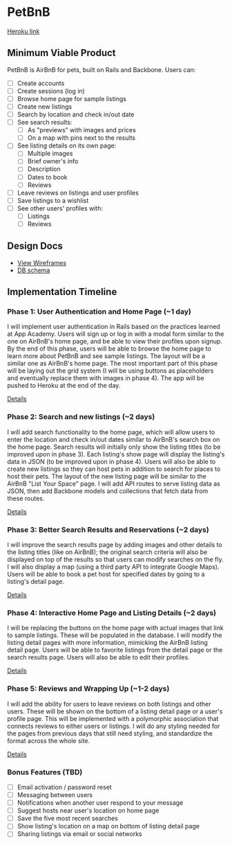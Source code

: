 # PetBnB

[Heroku link][heroku]

[heroku]: http://petbnb.herokuapp.com

## Minimum Viable Product
PetBnB is AirBnB for pets, built on Rails and Backbone. Users can:

<!-- This is a Markdown checklist. Use it to keep track of your progress! -->

- [ ] Create accounts
- [ ] Create sessions (log in)
- [ ] Browse home page for sample listings
- [ ] Create new listings
- [ ] Search by location and check in/out date
- [ ] See search results:
  - [ ] As "previews" with images and prices
  - [ ] On a map with pins next to the results
- [ ] See listing details on its own page:
  - [ ] Multiple images
  - [ ] Brief owner's info
  - [ ] Description
  - [ ] Dates to book
  - [ ] Reviews
- [ ] Leave reviews on listings and user profiles
- [ ] Save listings to a wishlist
- [ ] See other users' profiles with:
  - [ ] Listings
  - [ ] Reviews

## Design Docs
* [View Wireframes][views]
* [DB schema][schema]

[views]: ./docs/views.md
[schema]: ./docs/schema.md

## Implementation Timeline

### Phase 1: User Authentication and Home Page (~1 day)
I will implement user authentication in Rails based on the practices
learned at App Academy. Users will sign up or log in with a modal form
similar to the one on AirBnB's home page, and be able to view their
profiles upon signup.
By the end of this phase, users will be able to browse the home page to
learn more about PetBnB and see sample listings. The layout will be a
similar one as AirBnB's home page. The most important part of this phase
will be laying out the grid system (I will be using buttons as
placeholders and eventually replace them with images in phase 4). The
app will be pushed to Heroku at the end of the day.

[Details][phase-one]

### Phase 2: Search and new listings (~2 days)
I will add search functionality to the home page, which will allow users
to enter the location and check in/out dates similar to AirBnB's search
box on the home page. Search results will initially only show the
listing titles (to be improved upon in phase 3). Each listing's show
page will display the listing's data in JSON (to be improved upon in
phase 4).
Users will also be able to create new listings so they can host pets in
addition to search for places to host their pets. The layout of the new
listing page will be similar to the AirBnB "List Your Space" page. I
will add API routes to serve listing data as JSON, then add Backbone
models and collections that fetch data from these routes.

[Details][phase-two]

### Phase 3: Better Search Results and Reservations (~2 days)
I will improve the search results page by adding images and other
details to the listing titles (like on AirBnB); the original search
criteria will also be displayed on top of the results so that users can
modify searches on the fly. I will also display a map (using a third
party API to integrate Google Maps).
Users will be able to book a pet host for specified dates by going to
a listing's detail page.

[Details][phase-four]

### Phase 4: Interactive Home Page and Listing Details (~2 days)
I will be replacing the buttons on the home page with actual images that
link to sample listings. These will be populated in the database.
I will modify the listing detail pages with more information, mimicking
the AirBnB listing detail page.
Users will be able to favorite listings from the detail page or the
search results page. Users will also be able to edit their profiles.

[Details][phase-four]

### Phase 5: Reviews and Wrapping Up (~1-2 days)
I will add the ability for users to leave reviews on both listings and
other users. These will be shown on the bottom of a listing detail page
or a user's profile page. This will be implemented with a polymorphic
association that connects reviews to either users or listings.
I will do any styling needed for the pages from previous days that still
need styling, and standardize the format across the whole site.


[Details][phase-five]

### Bonus Features (TBD)
- [ ] Email activation / password reset
- [ ] Messaging between users
- [ ] Notifications when another user respond to your message
- [ ] Suggest hosts near user's location on home page
- [ ] Save the five most recent searches
- [ ] Show listing's location on a map on bottom of listing detail page
- [ ] Sharing listings via email or social networks

[phase-one]: ./docs/phases/phase1.md
[phase-two]: ./docs/phases/phase2.md
[phase-three]: ./docs/phases/phase3.md
[phase-four]: ./docs/phases/phase4.md
[phase-five]: ./docs/phases/phase5.md
